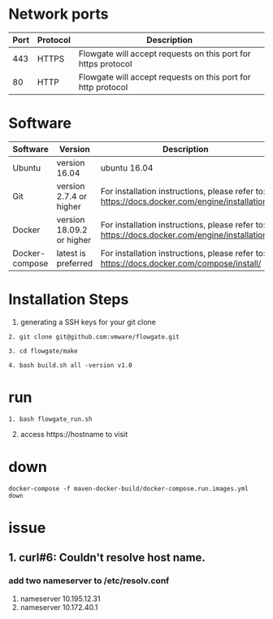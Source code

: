 
# Network ports

|Port|Protocol|Description|
|---|---|---|
|443|HTTPS|Flowgate will accept requests on this port for https protocol|
|80|HTTP|Flowgate will accept requests on this port for http protocol|

# Software

|Software|Version|Description|
|---|---|---|
|Ubuntu|version 16.04|ubuntu 16.04|
|Git|version 2.7.4 or higher|For installation instructions, please refer to: https://docs.docker.com/engine/installation/|
|Docker|version 18.09.2 or higher|For installation instructions, please refer to: https://docs.docker.com/engine/installation/|
|Docker-compose|latest is preferred|For installation instructions, please refer to: https://docs.docker.com/compose/install/|

# Installation Steps
1. generating a SSH keys for your git clone
```
2. git clone git@github.com:vmware/flowgate.git
```
```
3. cd flowgate/make
```
```
4. bash build.sh all -version v1.0
```

# run
```
1. bash flowgate_run.sh
```
2. access https://hostname to visit

# down
``` 
docker-compose -f maven-docker-build/docker-compose.run.images.yml down
```

# issue
## 1. curl#6: Couldn't resolve host name.
### add two nameserver to /etc/resolv.conf
1. nameserver 10.195.12.31
2. nameserver 10.172.40.1

